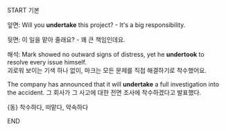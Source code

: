 START
기본

앞면:
Will you **undertake** this project? - It's a big responsibility.

뒷면:
이 일을 맡아 줄래요? - 꽤 큰 책임인데요.

해석:
Mark showed no outward signs of distress, yet he **undertook** to resolve every issue himself.  
괴로워 보이는 기색 하나 없이, 마크는 모든 문제를 직접 해결하기로 착수했어요.

The company has announced that it will **undertake** a full investigation into the accident. 
그 회사가 그 사고에 대한 전면 조사에 착수하겠다고 발표했다.

{동} 착수하다, 떠맡다, 약속하다
<!--ID: 1743749559903-->
END
